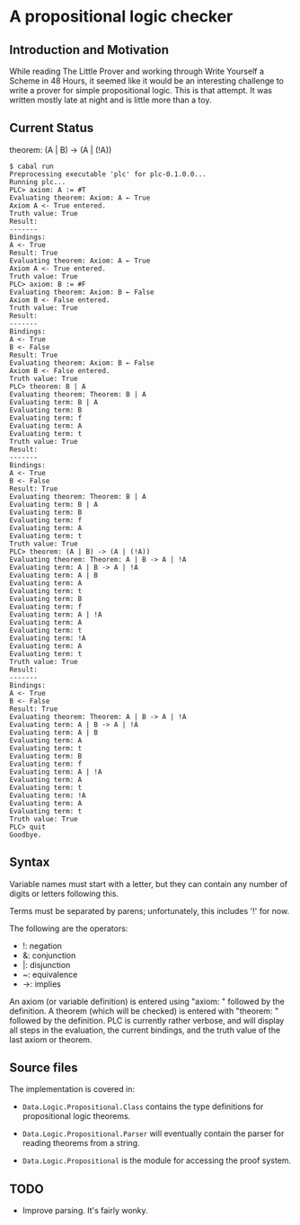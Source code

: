 # A propositional logic checker

## Introduction and Motivation

While reading The Little Prover and working through Write Yourself a
Scheme in 48 Hours, it seemed like it would be an interesting 
challenge to write a prover for simple propositional logic. This is
that attempt. It was written mostly late at night and is little more
than a toy.

## Current Status
theorem: (A | B) -> (A | (!A))
```
$ cabal run
Preprocessing executable 'plc' for plc-0.1.0.0...
Running plc...
PLC> axiom: A := #T
Evaluating theorem: Axiom: A ← True
Axiom A <- True entered.
Truth value: True
Result:
-------
Bindings:
A <- True
Result: True
Evaluating theorem: Axiom: A ← True
Axiom A <- True entered.
Truth value: True
PLC> axiom: B := #F
Evaluating theorem: Axiom: B ← False
Axiom B <- False entered.
Truth value: True
Result:
-------
Bindings:
A <- True
B <- False
Result: True
Evaluating theorem: Axiom: B ← False
Axiom B <- False entered.
Truth value: True
PLC> theorem: B | A
Evaluating theorem: Theorem: B | A
Evaluating term: B | A
Evaluating term: B
Evaluating term: f
Evaluating term: A
Evaluating term: t
Truth value: True
Result:
-------
Bindings:
A <- True
B <- False
Result: True
Evaluating theorem: Theorem: B | A
Evaluating term: B | A
Evaluating term: B
Evaluating term: f
Evaluating term: A
Evaluating term: t
Truth value: True
PLC> theorem: (A | B) -> (A | (!A))
Evaluating theorem: Theorem: A | B -> A | !A
Evaluating term: A | B -> A | !A
Evaluating term: A | B
Evaluating term: A
Evaluating term: t
Evaluating term: B
Evaluating term: f
Evaluating term: A | !A
Evaluating term: A
Evaluating term: t
Evaluating term: !A
Evaluating term: A
Evaluating term: t
Truth value: True
Result:
-------
Bindings:
A <- True
B <- False
Result: True
Evaluating theorem: Theorem: A | B -> A | !A
Evaluating term: A | B -> A | !A
Evaluating term: A | B
Evaluating term: A
Evaluating term: t
Evaluating term: B
Evaluating term: f
Evaluating term: A | !A
Evaluating term: A
Evaluating term: t
Evaluating term: !A
Evaluating term: A
Evaluating term: t
Truth value: True
PLC> quit
Goodbye.
```

## Syntax

Variable names must start with a letter, but they can contain any number
of digits or letters following this.

Terms must be separated by parens; unfortunately, this includes '!' for now.

The following are the operators:

+ !: negation
+ &: conjunction
+ |: disjunction
+ ~: equivalence
+ ->: implies

An axiom (or variable definition) is entered using "axiom: " followed
by the definition. A theorem (which will be checked) is entered with
"theorem: " followed by the definition. PLC is currently rather verbose,
and will display all steps in the evaluation, the current bindings, and
the truth value of the last axiom or theorem.

## Source files

The implementation is covered in:

+ `Data.Logic.Propositional.Class` contains the type definitions for
  propositional logic theorems.

+ `Data.Logic.Propositional.Parser` will eventually contain the parser for reading
  theorems from a string.

+ `Data.Logic.Propositional` is the module for accessing the proof system.

## TODO

+ Improve parsing. It's fairly wonky.


